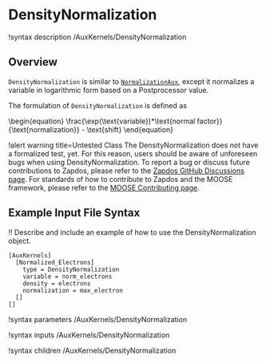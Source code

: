 # DensityNormalization

!syntax description /AuxKernels/DensityNormalization

## Overview

`DensityNormalization` is similar to [`NormalizationAux`](/auxkernels/NormalizationAux.md), except it normalizes a variable in logarithmic form based on a Postprocessor value.

The formulation of `DensityNormalization` is defined as

\begin{equation}
\frac{\exp(\text{variable})*\text{normal factor}}{\text{normalization}} - \text{shift}
\end{equation}

!alert warning title=Untested Class
The DensityNormalization does not have a formalized test, yet. For this reason,
users should be aware of unforeseen bugs when using DensityNormalization. To
report a bug or discuss future contributions to Zapdos, please refer to the
[Zapdos GitHub Discussions page](https://github.com/shannon-lab/zapdos/discussions).
For standards of how to contribute to Zapdos and the MOOSE framework,
please refer to the [MOOSE Contributing page](framework/contributing.md).

## Example Input File Syntax

!! Describe and include an example of how to use the DensityNormalization object.

```text
[AuxKernels]
  [Normalized_Electrons]
    type = DensityNormalization
    variable = norm_electrons
    density = electrons
    normalization = max_electron
  []
[]
```

!syntax parameters /AuxKernels/DensityNormalization

!syntax inputs /AuxKernels/DensityNormalization

!syntax children /AuxKernels/DensityNormalization
